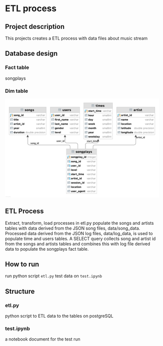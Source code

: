 # ETL process

## Project description
This projects creates a ETL process with data files about music stream

## Database design
### Fact table
songplays
### Dim table
![Alt text](data/data_model_diagram.png)


## ETL Process
Extract, transform, load processes in etl.py populate the songs and artists tables with data derived from the JSON song files, data/song_data. Processed data derived from the JSON log files, data/log_data, is used to populate time and users tables. A SELECT query collects song and artist id from the songs and artists tables and combines this with log file derived data to populate the songplays fact table.

## How to run
run python script `etl.py`
test data on `test.ipynb`

## Structure
### etl.py
python script to ETL data to the tables on postgreSQL
### test.ipynb
a notebook document for the test run
